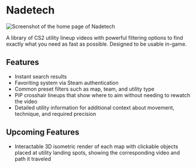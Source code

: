 # Nadetech
![Screenshot of the home page of Nadetech](https://github.com/JoeLinden/nadetech/assets/25034889/a2a9251e-ca7a-49b2-99f1-5a965a0481ea)

A library of CS2 utility lineup videos with powerful filtering options to find exactly what you need as fast as possible. Designed to be usable in-game.

## Features
- Instant search results
- Favoriting system via Steam authentication
- Common preset filters such as map, team, and utility type
- PiP crosshair lineups that show where to aim without needing to rewatch the video
- Detailed utility information for additional context about movement, technique, and required precision

## Upcoming Features
- Interactable 3D isometric render of each map with clickable objects placed at utility landing spots, showing the corresponding video and path it traveled
